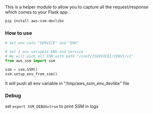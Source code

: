 This is a helper module to allow you to capture all the request/response which comes to your Flask app.

```shell
pip install aws-ssm-devlibx
```

### How to use

```python
# Set env vale "SERVICE" and "ENV"

# Set 2 env variable ENV and Service
# We will pick all SSM with path "/conf/{SERVICE}/{ENV}/v1"
from aws_ssm import ssm

ssm = ssm.SSM()
ssm.setup_env_from_ssm()
```

It will push all env variable in "/tmp/aws_ssm_env_devlibx" file

### Debug
set ```export SSM_DEBUG=true``` to print SSM in logs